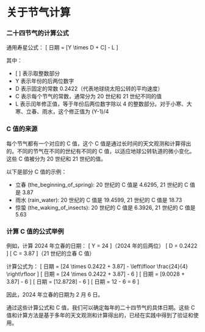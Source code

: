 # 关于节气计算 


### 二十四节气的计算公式

通用寿星公式：
\[ 日期 = [Y \times D + C] - L \]

其中：
- \[ \] 表示取整数部分
- Y 表示年份的后两位数字
- D 表示固定的常数 0.2422（代表地球绕太阳公转的平均速度）
- C 表示每个节气的常数，通常分为 20 世纪和 21 世纪不同的值
- L 表示闰年修正值，等于年份后两位数字除以 4 的整数部分。对于小寒、大寒、立春、雨水，这个修正值为 (Y-1)/4

### C 值的来源

每个节气都有一个对应的 C 值，这个 C 值是通过长时间的天文观测和计算得出的。不同的节气在不同的世纪有不同的 C 值，以适应地球公转轨道的微小变化。这些 C 值被分为 20 世纪和 21 世纪的值。

以下是部分 C 值的示例：
- 立春 (the_beginning_of_spring): 20 世纪的 C 值是 4.6295, 21 世纪的 C 值是 3.87
- 雨水 (rain_water): 20 世纪的 C 值是 19.4599, 21 世纪的 C 值是 18.73
- 惊蛰 (the_waking_of_insects): 20 世纪的 C 值是 6.3926, 21 世纪的 C 值是 5.63

### 计算 C 值的公式举例

例如，计算 2024 年立春的日期：
\[ Y = 24 \]（2024 年的后两位）
\[ D = 0.2422 \]
\[ C = 3.87 \]（21 世纪的立春 C 值）

计算公式为：
\[ 日期 = [24 \times 0.2422 + 3.87] - \left\lfloor \frac{24}{4} \right\rfloor \]
\[ 日期 = [24 \times 0.2422 + 3.87] - 6 \]
\[ 日期 = [9.0028 + 3.87] - 6 \]
\[ 日期 = [12.8728] - 6 \]
\[ 日期 = 12 - 6 = 6 \]

因此，2024 年立春的日期为 2 月 6 日。

通过这些计算公式和 C 值，我们可以确定每年的二十四节气的具体日期。这些 C 值和计算方法是基于多年的天文观测和计算得出的，已经在实践中得到了验证和使用。